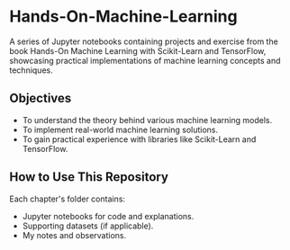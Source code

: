 # Hands-On-Machine-Learning
A series of Jupyter notebooks containing projects and exercise from the book Hands-On Machine Learning with Scikit-Learn and TensorFlow, showcasing practical implementations of machine learning concepts and techniques. 


## Objectives
- To understand the theory behind various machine learning models.
- To implement real-world machine learning solutions.
- To gain practical experience with libraries like Scikit-Learn and TensorFlow.

## How to Use This Repository
Each chapter's folder contains:
- Jupyter notebooks for code and explanations.
- Supporting datasets (if applicable).
- My notes and observations.
